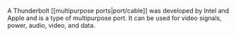 A Thunderbolt [[multipurpose ports|port/cable]] was developed by Intel and Apple and is a type of multipurpose port. It can be used for video signals, power, audio, video, and data.